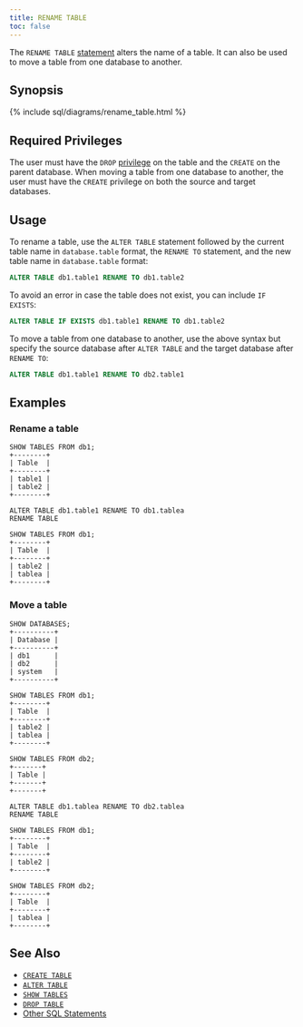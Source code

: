 ```yaml
---
title: RENAME TABLE
toc: false
---
```


The `RENAME TABLE` [statement](sql-statements.html) alters the name of a table. It can also be used to move a table from one database to another.

<div id="toc"></div>

## Synopsis

{% include sql/diagrams/rename_table.html %}

## Required Privileges

The user must have the `DROP` [privilege](privileges.html) on the table and the `CREATE` on the parent database. When moving a table from one database to another, the user must have the `CREATE` privilege on both the source and target databases.

## Usage

To rename a table, use the `ALTER TABLE` statement followed by the current table name in `database.table` format, the `RENAME TO` statement, and the new table name in `database.table` format:

~~~ sql
ALTER TABLE db1.table1 RENAME TO db1.table2  
~~~

To avoid an error in case the table does not exist, you can include `IF EXISTS`:

~~~ sql
ALTER TABLE IF EXISTS db1.table1 RENAME TO db1.table2  
~~~

To move a table from one database to another, use the above syntax but specify the source database after `ALTER TABLE` and the target database after `RENAME TO`:

~~~ sql
ALTER TABLE db1.table1 RENAME TO db2.table1  
~~~

## Examples

### Rename a table

~~~ 
SHOW TABLES FROM db1;
+--------+
| Table  |
+--------+
| table1 |
| table2 |
+--------+

ALTER TABLE db1.table1 RENAME TO db1.tablea
RENAME TABLE

SHOW TABLES FROM db1;
+--------+
| Table  |
+--------+
| table2 |
| tablea |
+--------+
~~~

### Move a table

~~~ 
SHOW DATABASES;
+----------+
| Database |
+----------+
| db1      |
| db2      |
| system   |
+----------+

SHOW TABLES FROM db1;
+--------+
| Table  |
+--------+
| table2 |
| tablea |
+--------+

SHOW TABLES FROM db2;
+-------+
| Table |
+-------+
+-------+

ALTER TABLE db1.tablea RENAME TO db2.tablea
RENAME TABLE

SHOW TABLES FROM db1;
+--------+
| Table  |
+--------+
| table2 |
+--------+

SHOW TABLES FROM db2;
+--------+
| Table  |
+--------+
| tablea |
+--------+
~~~

## See Also

- [`CREATE TABLE`](create-table.html)  
- [`ALTER TABLE`](alter-table.html)  
- [`SHOW TABLES`](show-tables.html)  
- [`DROP TABLE`](drop-table.html)  
- [Other SQL Statements](sql-statements.html)
